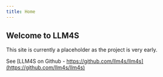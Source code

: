 ```yaml
---
title: Home
---
```


## Welcome to LLM4S

This site is currently a placeholder as the project is very early.

See [LLM4S on Github - https://github.com/llm4s/llm4s](https://github.com/llm4s/llm4s)


